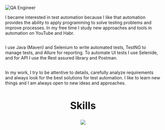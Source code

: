 
![QA Engineer ](https://github.com/user-attachments/assets/6f8f7640-32b8-4027-9722-eb4eb9c97a91)



I became interested in test automation because I like that automation provides the ability to apply programming to solve testing problems and improve processes. 
In my free time I study new approaches and tools in automation on YouTube and Habr.
##
I use Java (Maven) and Selenium to write automated tests, TestNG to manage tests, and Allure for reporting. 
To automate UI tests I use Selenide, and for API I use the Rest assured library and Postman.
##
In my work, I try to be attentive to details, carefully analyze requirements and always look for the best solutions for test automation. 
I like to learn new things and I am always open to new ideas and approaches.


<h2 align="center" style="font-size: 32px;">Skills</h2>
<p align="center">
  <a href="https://skillicons.dev">
    <img src="https://skillicons.dev/icons?i=idea,java,maven,selenium,jenkins,github,stackoverflow,windows,ableton,&perline=9" />
  </a>
</p>

##
